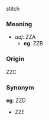 stitch
### Meaning
+ _adj_: ZZA
    + __eg__: ZZB

### Origin

ZZC

### Synonym

__eg__: ZZD

+ ZZE


